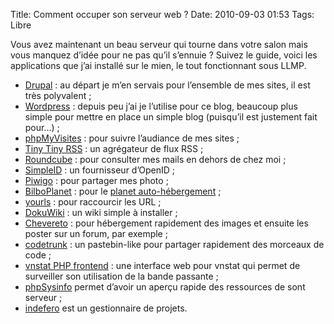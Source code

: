 Title: Comment occuper son serveur web ?
Date: 2010-09-03 01:53
Tags: Libre

Vous avez maintenant un beau serveur qui tourne dans votre salon mais vous
manquez d’idée pour ne pas qu’il s’ennuie ? Suivez le guide, voici les
applications que j’ai installé sur le mien, le tout fonctionnant sous LLMP.

* [Drupal](http://drupalfr.org/) : au départ je m’en servais pour l’ensemble de
  mes sites, il est très polyvalent ;
* [Wordpress](http://www.wordpress-fr.net/) : depuis peu j’ai je l’utilise pour
  ce blog, beaucoup plus simple pour mettre en place un simple blog (puisqu’il
  est justement fait pour…) ;
* [phpMyVisites](http://www.phpmyvisites.net/) : pour suivre l’audiance de mes
  sites ;
* [Tiny Tiny RSS](http://tt-rss.org/) : un agrégateur de flux RSS ;
* [Roundcube](http://roundcube.net/) : pour consulter mes mails en dehors de
  chez moi ;
* [SimpleID](http://simpleid.sourceforge.net/) : un fournisseur d’OpenID ;
* [Piwigo](http://fr.piwigo.org/) : pour partager mes photo ;
* [BilboPlanet](http://www.bilboplanet.com/) : pour le [planet
  auto-hébergement](http://planet.auto-hebergement.fr/) ;
* [yourls](http://yourls.org/) : pour raccourcir les URL ;
* [DokuWiki](http://www.dokuwiki.org/) : un wiki simple à installer ;
* [Chevereto](http://chevereto.com/) : pour hébergement rapidement des images
  et ensuite les poster sur un forum, par exemple ;
* [codetrunk](http://code.google.com/p/codetrunk/) : un pastebin-like pour
  partager rapidement des morceaux de code ;
* [vnstat PHP frontend](http://www.sqweek.com/sqweek/index.php?p=1) : une
  interface web pour vnstat qui permet de surveiller son utilisation de la
  bande passante ;
* [phpSysinfo](http://phpsysinfo.sourceforge.net/) permet d’avoir un aperçu
  rapide des ressources de sont serveur ;
* [indefero](http://projects.ceondo.com/p/indefero/) est un gestionnaire de
  projets.
